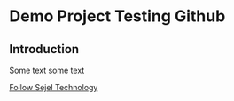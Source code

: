 # Demo	Project Testing Github #

## Introduction ##

Some text some text

[Follow Sejel Technology](http://www.sejeltech.com)